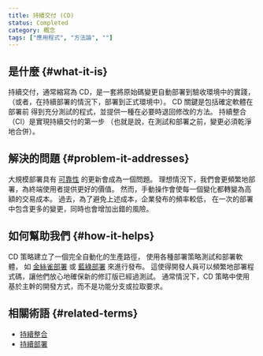 ```yaml
---
title: 持續交付 (CD)
status: Completed
category: 概念
tags: ["應用程式", "方法論", ""]
---
```


## 是什麼 {#what-it-is}

持續交付，通常縮寫為 CD，是一套將原始碼變更自動部署到驗收環境中的實踐，
（或者，在持續部署的情況下，部署到正式環境中）。
CD 關鍵是包括確定軟體在部署前
得到充分測試的程式，並提供一種在必要時退回修改的方法。
持續整合（CI）是實現持續交付的第一步
（也就是說，在測試和部署之前，變更必須乾淨地合併）。

## 解決的問題 {#problem-it-addresses}

大規模部署具有 [可靠性](/zh-tw/reliability/) 的更新會成為一個問題。
理想情況下，我們會更頻繁地部署，為終端使用者提供更好的價值。
然而，手動操作會使每一個變化都轉變為高額的交易成本。
過去，為了避免上述成本，企業發布的頻率較低，
在一次的部署中包含更多的變更，同時也會增加出錯的風險。

## 如何幫助我們 {#how-it-helps}

CD 策略建立了一個完全自動化的生產路徑，
使用各種部署策略測試和部署軟體，
如 [金絲雀部署](/zh-tw/canary-deployment/) 或 [藍綠部署](/zh-tw/blue-green-deployment) 來進行發布。
這使得開發人員可以頻繁地部署程式碼，讓他們放心地確保新的修訂版已經過測試。
通常情況下，CD 策略中使用基於主幹的開發方式，而不是功能分支或拉取要求。

## 相關術語 {#related-terms}

* [持續整合](/zh-tw/continuous-integration/)
* [持續部署](/zh-tw/continuous-deployment/)
